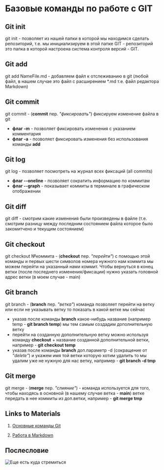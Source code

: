 # Базовые команды по работе с GIT

## Git init
git init - позволяет из нашей папки в которой мы находимся сделать репозиторий, т.е. мы инициализируем в этой папке GIT - репозиторий это папка в которой настроена система контроля версий - GIT.

## Git add
git add NameFile.md - добавляем файл к отслеживанию в git (любой файл, в нашем случае это файл с расширением *.md т.е. файл редактора Markdown)

## Git commit
git commit - (**commit** пер. *"фиксировать"*) фиксируем изменение файла в git 
* __флаг -m__ - позволяет фиксировать изменения с указанием комментария
* __флаг -а__ - позволяет фиксировать изменения без использования команды **add**
## Git log
git log - позволяет посмотреть на журнал всех фиксаций (all commits) 
* __флаг --oneline__ - позволяет сократить информацию по коммитам
* __флаг --graph__ - показывает коммиты в терминале в графическом отображении 
## Git diff
git diff - смотрим какие изменения были произведены в файле (т.е. смотрим разницу между последним состоянием файла которое было закомитчено и текущим состоянием)

## Git checkout
git checkout №коммита - (**checkout** пер. *"перейти"*) с помощью этой команды и первых шести символов номера нужного нам коммита мы можем перейти на указанный нами коммит. Чтобы вернуться в конец ветки (после последнего изменения/фиксации) нужно указать головной адрес ветки (в моем случае - main) 

## Git branch
git branch - (**branch** пер. *"ветка"*) команда позволяет перейти на ветку или если не указывать ветку то показать в какой ветке мы сейчас
* указав после команды **branch** какое-нибудь название (например temp - **git branch temp**) мы тем самым создадим дополнительную ветку
* перейти на созданную дополнительную ветку можно используя команду **checkout** + название созданной дополнительной ветки, например - **git checkout temp**
* указав после команды **branch** доп.параметр -d (сокращение от _"delete"_) и укажем имя той ветки которую хотим удалить то мы удалим уже не нужную для нас ветку, например - **git branch -d tmp**

## Git merge
git merge - (**merge** пер. *"слияние"*) - команда используется для того, чтобы находясь в основной (в нашему случае ветка - __main__) ветке передать в нее коммиты из доп.ветки, например - **git merge tmp**

## Links to Materials
1. [Основные команды Git](https://git-scm.com/book/ru/v2/%D0%9F%D1%80%D0%B8%D0%BB%D0%BE%D0%B6%D0%B5%D0%BD%D0%B8%D0%B5-C%3A-%D0%9A%D0%BE%D0%BC%D0%B0%D0%BD%D0%B4%D1%8B-Git-%D0%9E%D1%81%D0%BD%D0%BE%D0%B2%D0%BD%D1%8B%D0%B5-%D0%BA%D0%BE%D0%BC%D0%B0%D0%BD%D0%B4%D1%8B)

2. [Работа в Markdown](https://ydocs.tech/ru/syntax/links)
## Послесловие
![Еще есть куда стремиться](Image01.png)